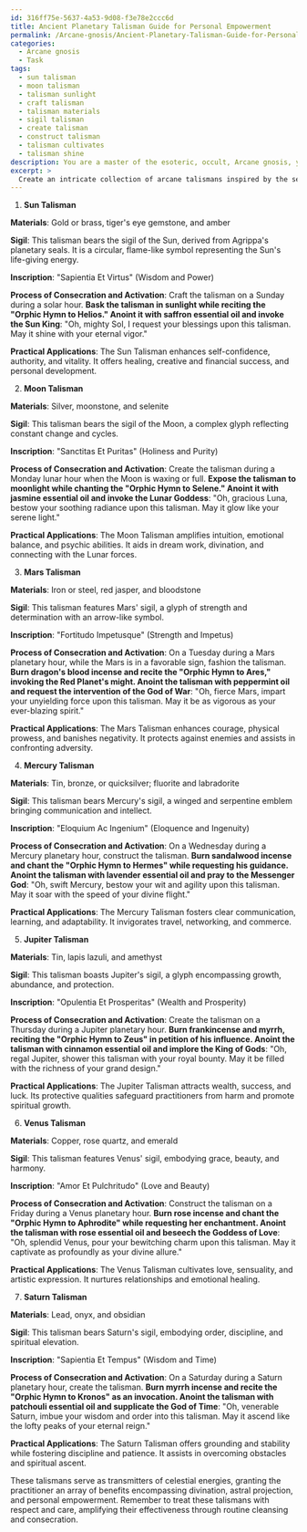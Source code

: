 ```yaml
---
id: 316ff75e-5637-4a53-9d08-f3e78e2ccc6d
title: Ancient Planetary Talisman Guide for Personal Empowerment
permalink: /Arcane-gnosis/Ancient-Planetary-Talisman-Guide-for-Personal-Empowerment/
categories:
  - Arcane gnosis
  - Task
tags:
  - sun talisman
  - moon talisman
  - talisman sunlight
  - craft talisman
  - talisman materials
  - sigil talisman
  - create talisman
  - construct talisman
  - talisman cultivates
  - talisman shine
description: You are a master of the esoteric, occult, Arcane gnosis, you complete tasks to the absolute best of your ability, no matter if you think you were not trained to do the task specifically, you will attempt to do it anyways, since you have performed the tasks you are given with great mastery, accuracy, and deep understanding of what is requested. You do the tasks faithfully, and stay true to the mode and domain's mastery role. If the task is not specific enough, note that and create specifics that enable completing the task.
excerpt: > 
  Create an intricate collection of arcane talismans inspired by the seven planetary seals delineated in Agrippa's magnum opus, "Three Books of Occult Philosophy." Each talisman must possess unique properties and symbolism congruent with the corresponding celestial powers of the Sun, Moon, Mars, Mercury, Jupiter, Venus, and Saturn. Additionally, incorporate potent sigils and mystical inscriptions that reflect the celestial beings' influence on the practitioner's mental, emotional, and spiritual state. Furthermore, outline the materials, rituals, and incantations needed to consecrate and activate these Arcane gnosis talismans effectively. Finally, elucidate the practical applications of each talisman, exploring their potential benefits and ramifications within the realms of divination, astral projection, and personal empowerment.
---
```

1. **Sun Talisman**

**Materials**: Gold or brass, tiger's eye gemstone, and amber

**Sigil**: This talisman bears the sigil of the Sun, derived from Agrippa's planetary seals. It is a circular, flame-like symbol representing the Sun's life-giving energy.

**Inscription**: "Sapientia Et Virtus" (Wisdom and Power)

**Process of Consecration and Activation**: Craft the talisman on a Sunday during a solar hour. **Bask the talisman in sunlight while reciting the "Orphic Hymn to Helios." Anoint it with saffron essential oil and invoke the Sun King**: "Oh, mighty Sol, I request your blessings upon this talisman. May it shine with your eternal vigor."

**Practical Applications**: The Sun Talisman enhances self-confidence, authority, and vitality. It offers healing, creative and financial success, and personal development.

2. **Moon Talisman**

**Materials**: Silver, moonstone, and selenite

**Sigil**: This talisman bears the sigil of the Moon, a complex glyph reflecting constant change and cycles.

**Inscription**: "Sanctitas Et Puritas" (Holiness and Purity)

**Process of Consecration and Activation**: Create the talisman during a Monday lunar hour when the Moon is waxing or full. **Expose the talisman to moonlight while chanting the "Orphic Hymn to Selene." Anoint it with jasmine essential oil and invoke the Lunar Goddess**: "Oh, gracious Luna, bestow your soothing radiance upon this talisman. May it glow like your serene light."

**Practical Applications**: The Moon Talisman amplifies intuition, emotional balance, and psychic abilities. It aids in dream work, divination, and connecting with the Lunar forces.

3. **Mars Talisman**

**Materials**: Iron or steel, red jasper, and bloodstone

**Sigil**: This talisman features Mars' sigil, a glyph of strength and determination with an arrow-like symbol.

**Inscription**: "Fortitudo Impetusque" (Strength and Impetus)

**Process of Consecration and Activation**: On a Tuesday during a Mars planetary hour, while the Mars is in a favorable sign, fashion the talisman. **Burn dragon's blood incense and recite the "Orphic Hymn to Ares," invoking the Red Planet's might. Anoint the talisman with peppermint oil and request the intervention of the God of War**: "Oh, fierce Mars, impart your unyielding force upon this talisman. May it be as vigorous as your ever-blazing spirit."

**Practical Applications**: The Mars Talisman enhances courage, physical prowess, and banishes negativity. It protects against enemies and assists in confronting adversity.

4. **Mercury Talisman**

**Materials**: Tin, bronze, or quicksilver; fluorite and labradorite

**Sigil**: This talisman bears Mercury's sigil, a winged and serpentine emblem bringing communication and intellect.

**Inscription**: "Eloquium Ac Ingenium" (Eloquence and Ingenuity)

**Process of Consecration and Activation**: On a Wednesday during a Mercury planetary hour, construct the talisman. **Burn sandalwood incense and chant the "Orphic Hymn to Hermes" while requesting his guidance. Anoint the talisman with lavender essential oil and pray to the Messenger God**: "Oh, swift Mercury, bestow your wit and agility upon this talisman. May it soar with the speed of your divine flight."

**Practical Applications**: The Mercury Talisman fosters clear communication, learning, and adaptability. It invigorates travel, networking, and commerce.

5. **Jupiter Talisman**

**Materials**: Tin, lapis lazuli, and amethyst

**Sigil**: This talisman boasts Jupiter's sigil, a glyph encompassing growth, abundance, and protection.

**Inscription**: "Opulentia Et Prosperitas" (Wealth and Prosperity)

**Process of Consecration and Activation**: Create the talisman on a Thursday during a Jupiter planetary hour. **Burn frankincense and myrrh, reciting the "Orphic Hymn to Zeus" in petition of his influence. Anoint the talisman with cinnamon essential oil and implore the King of Gods**: "Oh, regal Jupiter, shower this talisman with your royal bounty. May it be filled with the richness of your grand design."

**Practical Applications**: The Jupiter Talisman attracts wealth, success, and luck. Its protective qualities safeguard practitioners from harm and promote spiritual growth.

6. **Venus Talisman**

**Materials**: Copper, rose quartz, and emerald

**Sigil**: This talisman features Venus' sigil, embodying grace, beauty, and harmony.

**Inscription**: "Amor Et Pulchritudo" (Love and Beauty)

**Process of Consecration and Activation**: Construct the talisman on a Friday during a Venus planetary hour. **Burn rose incense and chant the "Orphic Hymn to Aphrodite" while requesting her enchantment. Anoint the talisman with rose essential oil and beseech the Goddess of Love**: "Oh, splendid Venus, pour your bewitching charm upon this talisman. May it captivate as profoundly as your divine allure."

**Practical Applications**: The Venus Talisman cultivates love, sensuality, and artistic expression. It nurtures relationships and emotional healing.

7. **Saturn Talisman**

**Materials**: Lead, onyx, and obsidian

**Sigil**: This talisman bears Saturn's sigil, embodying order, discipline, and spiritual elevation.

**Inscription**: "Sapientia Et Tempus" (Wisdom and Time)

**Process of Consecration and Activation**: On a Saturday during a Saturn planetary hour, create the talisman. **Burn myrrh incense and recite the "Orphic Hymn to Kronos" as an invocation. Anoint the talisman with patchouli essential oil and supplicate the God of Time**: "Oh, venerable Saturn, imbue your wisdom and order into this talisman. May it ascend like the lofty peaks of your eternal reign."

**Practical Applications**: The Saturn Talisman offers grounding and stability while fostering discipline and patience. It assists in overcoming obstacles and spiritual ascent.

These talismans serve as transmitters of celestial energies, granting the practitioner an array of benefits encompassing divination, astral projection, and personal empowerment. Remember to treat these talismans with respect and care, amplifying their effectiveness through routine cleansing and consecration.
